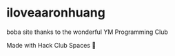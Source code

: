 # iloveaaronhuang

boba site thanks to the wonderful YM Programming Club

Made with Hack Club Spaces 💖